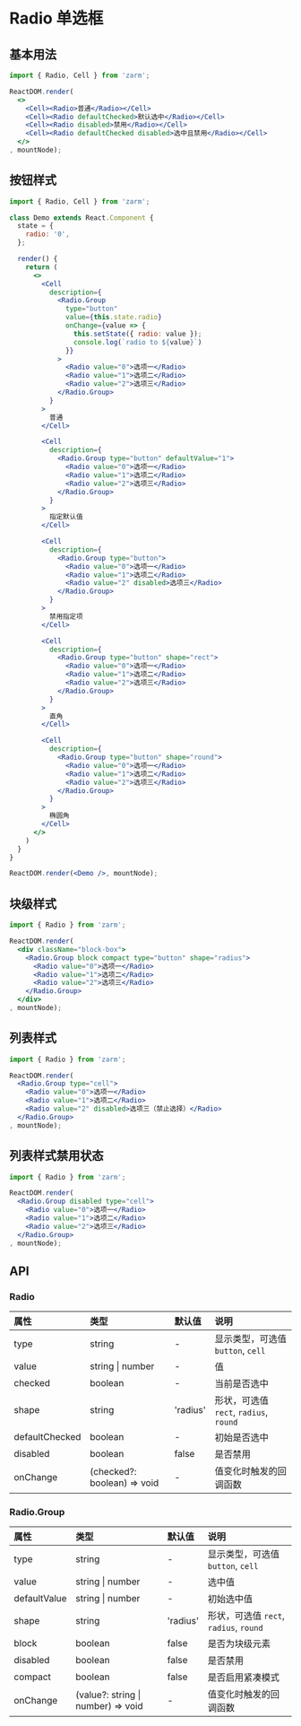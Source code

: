 # Radio 单选框



## 基本用法
```jsx
import { Radio, Cell } from 'zarm';

ReactDOM.render(
  <>
    <Cell><Radio>普通</Radio></Cell>
    <Cell><Radio defaultChecked>默认选中</Radio></Cell>
    <Cell><Radio disabled>禁用</Radio></Cell>
    <Cell><Radio defaultChecked disabled>选中且禁用</Radio></Cell>
  </>
, mountNode);
```



## 按钮样式
```jsx
import { Radio, Cell } from 'zarm';

class Demo extends React.Component {
  state = {
    radio: '0',
  };

  render() {
    return (
      <>
        <Cell
          description={
            <Radio.Group
              type="button"
              value={this.state.radio}
              onChange={value => {
                this.setState({ radio: value });
                console.log(`radio to ${value}`)
              }}
            >
              <Radio value="0">选项一</Radio>
              <Radio value="1">选项二</Radio>
              <Radio value="2">选项三</Radio>
            </Radio.Group>
          }
        >
          普通
        </Cell>

        <Cell
          description={
            <Radio.Group type="button" defaultValue="1">
              <Radio value="0">选项一</Radio>
              <Radio value="1">选项二</Radio>
              <Radio value="2">选项三</Radio>
            </Radio.Group>
          }
        >
          指定默认值
        </Cell>

        <Cell
          description={
            <Radio.Group type="button">
              <Radio value="0">选项一</Radio>
              <Radio value="1">选项二</Radio>
              <Radio value="2" disabled>选项三</Radio>
            </Radio.Group>
          }
        >
          禁用指定项
        </Cell>

        <Cell
          description={
            <Radio.Group type="button" shape="rect">
              <Radio value="0">选项一</Radio>
              <Radio value="1">选项二</Radio>
              <Radio value="2">选项三</Radio>
            </Radio.Group>
          }
        >
          直角
        </Cell>

        <Cell
          description={
            <Radio.Group type="button" shape="round">
              <Radio value="0">选项一</Radio>
              <Radio value="1">选项二</Radio>
              <Radio value="2">选项三</Radio>
            </Radio.Group>
          }
        >
          椭圆角
        </Cell>
      </>
    )
  }
}

ReactDOM.render(<Demo />, mountNode);
```



## 块级样式
```jsx
import { Radio } from 'zarm';

ReactDOM.render(
  <div className="block-box">
    <Radio.Group block compact type="button" shape="radius">
      <Radio value="0">选项一</Radio>
      <Radio value="1">选项二</Radio>
      <Radio value="2">选项三</Radio>
    </Radio.Group>
  </div>
, mountNode);
```



## 列表样式
```jsx
import { Radio } from 'zarm';

ReactDOM.render(
  <Radio.Group type="cell">
    <Radio value="0">选项一</Radio>
    <Radio value="1">选项二</Radio>
    <Radio value="2" disabled>选项三（禁止选择）</Radio>
  </Radio.Group>
, mountNode);
```



## 列表样式禁用状态
```jsx
import { Radio } from 'zarm';

ReactDOM.render(
  <Radio.Group disabled type="cell">
    <Radio value="0">选项一</Radio>
    <Radio value="1">选项二</Radio>
    <Radio value="2">选项三</Radio>
  </Radio.Group>
, mountNode);
```



## API

### Radio
| 属性 | 类型 | 默认值 | 说明 |
| :--- | :--- | :--- | :--- |
| type | string | - | 显示类型，可选值 `button`, `cell` |
| value | string \| number | - | 值 |
| checked | boolean | - | 当前是否选中 |
| shape | string | 'radius' | 形状，可选值 `rect`, `radius`, `round` | 
| defaultChecked | boolean | - | 初始是否选中 |
| disabled | boolean | false | 是否禁用 |
| onChange | (checked?: boolean) => void | - | 值变化时触发的回调函数 |

### Radio.Group
| 属性 | 类型 | 默认值 | 说明 |
| :--- | :--- | :--- | :--- |
| type | string | - | 显示类型，可选值 `button`, `cell` |
| value | string \| number | - | 选中值 |
| defaultValue | string \| number | - | 初始选中值 |
| shape | string | 'radius' | 形状，可选值 `rect`, `radius`, `round` | 
| block | boolean | false | 是否为块级元素 |
| disabled | boolean | false | 是否禁用 |
| compact | boolean | false | 是否启用紧凑模式 |
| onChange | (value?: string \| number) => void | - | 值变化时触发的回调函数 |
